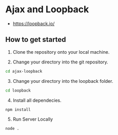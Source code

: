# Ajax and Loopback

* https://loopback.io/

## How to get started

1. Clone the repository onto your local machine.

2. Change your directory into the git repository.

```bash
cd ajax-loopback
```

3. Change your directory into the loopback folder.

```bash
cd loopback
```

4. Install all dependecies.

```bash
npm install
```

5. Run Server Locally

```bash
node .
```

